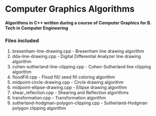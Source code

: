 # Computer Graphics Algorithms

<h4>Algorithms in C++ written during a course of Computer Graphics for B. Tech in Computer Engineering</h4>

<div>
<h3>Files included</h3>

<ol>
<li>bresenham-line-drawing.cpp - Bresenham line drawing algorithm</li>
<li>dda-line-drawing.cpp - Digital Differential Analyzer line drawing algorithm</li>
<li>cohen-sutherland-line-clipping.cpp - Cohen-Sutherland line clipping algorithm</li>
<li>floodFill.cpp - Flood fill/ seed fill coloring algorithm</li>
<li>midpoint-circle-drawing.cpp - Circle drawing algorithm</li>
<li>midpoint-ellipse-drawing.cpp - Ellipse drawing algorithm</li>
<li>shear_reflection.cpp - Shearing and Reflection algorithms</li>
<li>transformation.cpp - Transformation algorithm</li>
<li>sutherland-hodgman-polygon-clipping.cpp - Sutherland-Hodgman polygon clipping algorithm</li>


</ol>

</div>
